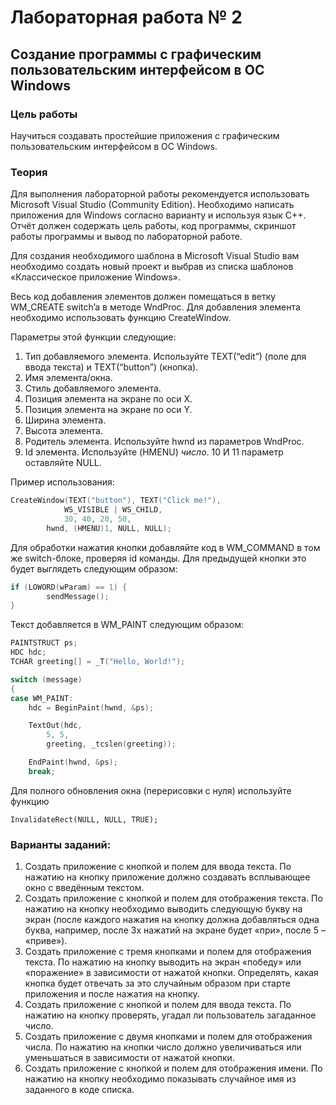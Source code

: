 # Лабораторная работа № 2

## Создание программы с графическим пользовательским интерфейсом в ОС Windows

### Цель работы

Научиться создавать простейшие приложения с графическим пользовательским интерфейсом в ОС Windows.

### Теория

Для выполнения лабораторной работы рекомендуется использовать Microsoft Visual Studio (Community Edition). Необходимо написать приложения для Windows согласно варианту и используя язык C++. Отчёт должен содержать цель работы, код программы, скриншот работы программы и вывод по лабораторной работе.

Для создания необходимого шаблона в Microsoft Visual Studio вам необходимо создать новый проект и выбрав из списка шаблонов «Классическое приложение Windows».

Весь код добавления элементов должен помещаться в ветку WM_CREATE switch’a в методе WndProc. Для добавления элемента необходимо использовать функцию CreateWindow. 

Параметры этой функции следующие:
1.	Тип добавляемого элемента. Используйте TEXT(“edit”) (поле для ввода текста) и TEXT(“button”) (кнопка).
2.	Имя элемента/окна.
3.	Стиль добавляемого элемента.
4.	Позиция элемента на экране по оси X.
5.	Позиция элемента на экране по оси Y.
6.	Ширина элемента.
7.	Высота элемента.
8.	Родитель элемента. Используйте hwnd из параметров WndProc.
9.	Id элемента. Используйте (HMENU) *число*. 10 И 11 параметр оставляйте NULL.

Пример использования: 
``` c++
СreateWindow(TEXT("button"), TEXT("Click me!"),
			WS_VISIBLE | WS_CHILD,
			30, 40, 20, 50,
		hwnd, (HMENU)1, NULL, NULL);
```

Для обработки нажатия кнопки добавляйте код в WM_COMMAND в том же switch-блоке, проверяя id команды. Для предыдущей кнопки это будет выглядеть следующим образом:

``` c++
if (LOWORD(wParam) == 1) {
		sendMessage();
}
```

Текст добавляется в WM_PAINT следующим образом:

```c++
PAINTSTRUCT ps;
HDC hdc;
TCHAR greeting[] = _T("Hello, World!");

switch (message)
{
case WM_PAINT:
	hdc = BeginPaint(hwnd, &ps);

	TextOut(hdc,
		5, 5,
		greeting, _tcslen(greeting));

	EndPaint(hwnd, &ps);
	break;
```

Для полного обновления окна (перерисовки с нуля) используйте функцию
``` 
InvalidateRect(NULL, NULL, TRUE);
```

### Варианты заданий:

1. Создать приложение с кнопкой и полем для ввода текста. По нажатию на кнопку приложение должно создавать всплывающее окно с введённым текстом.
2. Создать приложение с кнопкой и полем для отображения текста. По нажатию на кнопку необходимо выводить следующую букву на экран (после каждого нажатия на кнопку должна добавляться одна буква, например, после 3х нажатий на экране будет «при», после 5 – «приве»).
3. Создать приложение с тремя кнопками и полем для отображения текста. По нажатию на кнопку выводить на экран «победу» или «поражение» в зависимости от нажатой кнопки. Определять, какая кнопка будет отвечать за это случайным образом при старте приложения и после нажатия на кнопку.  
4. Создать приложение с кнопкой и полем для ввода текста. По нажатию на кнопку проверять, угадал ли пользователь загаданное число.
5. Создать приложение с двумя кнопками и полем для отображения числа. По нажатию на кнопки число должно увеличиваться или уменьшаться в зависимости от нажатой кнопки.
6. Создать приложение с кнопкой и полем для отображения имени. По нажатию на кнопку необходимо показывать случайное имя из заданного в коде списка.

